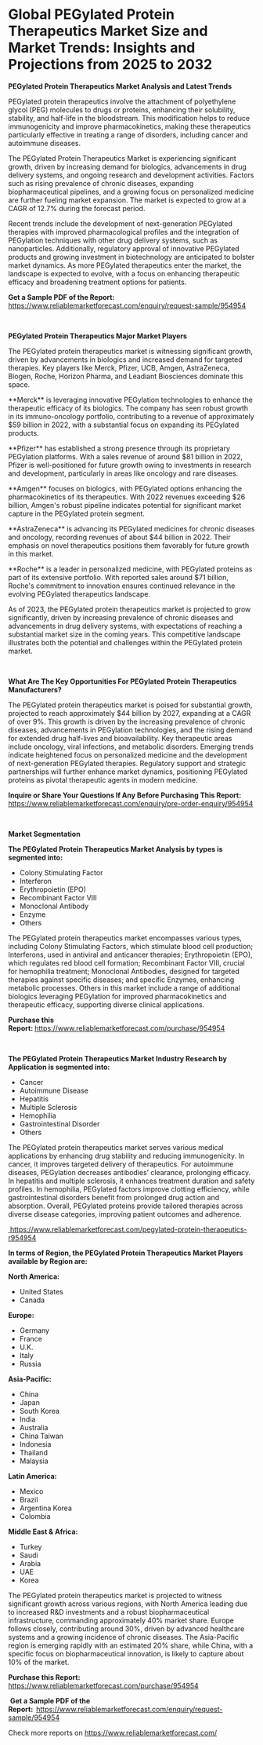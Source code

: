 <p><h1>Global PEGylated Protein Therapeutics Market Size and Market Trends: Insights and Projections from 2025 to 2032</h1></p><p><strong>PEGylated Protein Therapeutics Market Analysis and Latest Trends</strong></p>
<p><p>PEGylated protein therapeutics involve the attachment of polyethylene glycol (PEG) molecules to drugs or proteins, enhancing their solubility, stability, and half-life in the bloodstream. This modification helps to reduce immunogenicity and improve pharmacokinetics, making these therapeutics particularly effective in treating a range of disorders, including cancer and autoimmune diseases.</p><p>The PEGylated Protein Therapeutics Market is experiencing significant growth, driven by increasing demand for biologics, advancements in drug delivery systems, and ongoing research and development activities. Factors such as rising prevalence of chronic diseases, expanding biopharmaceutical pipelines, and a growing focus on personalized medicine are further fueling market expansion. The market is expected to grow at a CAGR of 12.7% during the forecast period.</p><p>Recent trends include the development of next-generation PEGylated therapies with improved pharmacological profiles and the integration of PEGylation techniques with other drug delivery systems, such as nanoparticles. Additionally, regulatory approval of innovative PEGylated products and growing investment in biotechnology are anticipated to bolster market dynamics. As more PEGylated therapeutics enter the market, the landscape is expected to evolve, with a focus on enhancing therapeutic efficacy and broadening treatment options for patients.</p></p>
<p><strong>Get a Sample PDF of the Report:&nbsp;</strong> <a href="https://www.reliablemarketforecast.com/enquiry/request-sample/954954?utm_campaign=3081&utm_medium=2&utm_source=Github&utm_content=ia&utm_term=07032025&utm_id=pegylated-protein-therapeutics">https://www.reliablemarketforecast.com/enquiry/request-sample/954954</a></p>
<p>&nbsp;</p>
<p><strong>PEGylated Protein Therapeutics Major Market Players</strong></p>
<p><p>The PEGylated protein therapeutics market is witnessing significant growth, driven by advancements in biologics and increased demand for targeted therapies. Key players like Merck, Pfizer, UCB, Amgen, AstraZeneca, Biogen, Roche, Horizon Pharma, and Leadiant Biosciences dominate this space.</p><p>**Merck** is leveraging innovative PEGylation technologies to enhance the therapeutic efficacy of its biologics. The company has seen robust growth in its immuno-oncology portfolio, contributing to a revenue of approximately $59 billion in 2022, with a substantial focus on expanding its PEGylated products.</p><p>**Pfizer** has established a strong presence through its proprietary PEGylation platforms. With a sales revenue of around $81 billion in 2022, Pfizer is well-positioned for future growth owing to investments in research and development, particularly in areas like oncology and rare diseases.</p><p>**Amgen** focuses on biologics, with PEGylated options enhancing the pharmacokinetics of its therapeutics. With 2022 revenues exceeding $26 billion, Amgen's robust pipeline indicates potential for significant market capture in the PEGylated protein segment.</p><p>**AstraZeneca** is advancing its PEGylated medicines for chronic diseases and oncology, recording revenues of about $44 billion in 2022. Their emphasis on novel therapeutics positions them favorably for future growth in this market.</p><p>**Roche** is a leader in personalized medicine, with PEGylated proteins as part of its extensive portfolio. With reported sales around $71 billion, Roche's commitment to innovation ensures continued relevance in the evolving PEGylated therapeutics landscape.</p><p>As of 2023, the PEGylated protein therapeutics market is projected to grow significantly, driven by increasing prevalence of chronic diseases and advancements in drug delivery systems, with expectations of reaching a substantial market size in the coming years. This competitive landscape illustrates both the potential and challenges within the PEGylated protein market.</p></p>
<p>&nbsp;</p>
<p><strong>What Are The Key Opportunities For PEGylated Protein Therapeutics Manufacturers?</strong></p>
<p><p>The PEGylated protein therapeutics market is poised for substantial growth, projected to reach approximately $44 billion by 2027, expanding at a CAGR of over 9%. This growth is driven by the increasing prevalence of chronic diseases, advancements in PEGylation technologies, and the rising demand for extended drug half-lives and bioavailability. Key therapeutic areas include oncology, viral infections, and metabolic disorders. Emerging trends indicate heightened focus on personalized medicine and the development of next-generation PEGylated therapies. Regulatory support and strategic partnerships will further enhance market dynamics, positioning PEGylated proteins as pivotal therapeutic agents in modern medicine.</p></p>
<p><strong>Inquire or Share Your Questions If Any Before Purchasing This Report:</strong> <a href="https://www.reliablemarketforecast.com/enquiry/pre-order-enquiry/954954?utm_campaign=3081&utm_medium=2&utm_source=Github&utm_content=ia&utm_term=07032025&utm_id=pegylated-protein-therapeutics">https://www.reliablemarketforecast.com/enquiry/pre-order-enquiry/954954</a></p>
<p>&nbsp;</p>
<p><strong>Market Segmentation</strong></p>
<p><strong>The PEGylated Protein Therapeutics Market Analysis by types is segmented into:</strong></p>
<p><ul><li>Colony Stimulating Factor</li><li>Interferon</li><li>Erythropoietin (EPO)</li><li>Recombinant Factor VIII</li><li>Monoclonal Antibody</li><li>Enzyme</li><li>Others</li></ul></p>
<p><p>The PEGylated protein therapeutics market encompasses various types, including Colony Stimulating Factors, which stimulate blood cell production; Interferons, used in antiviral and anticancer therapies; Erythropoietin (EPO), which regulates red blood cell formation; Recombinant Factor VIII, crucial for hemophilia treatment; Monoclonal Antibodies, designed for targeted therapies against specific diseases; and specific Enzymes, enhancing metabolic processes. Others in this market include a range of additional biologics leveraging PEGylation for improved pharmacokinetics and therapeutic efficacy, supporting diverse clinical applications.</p></p>
<p><strong>Purchase this Report:&nbsp;</strong><a href="https://www.reliablemarketforecast.com/purchase/954954?utm_campaign=3081&utm_medium=2&utm_source=Github&utm_content=ia&utm_term=07032025&utm_id=pegylated-protein-therapeutics">https://www.reliablemarketforecast.com/purchase/954954</a></p>
<p>&nbsp;</p>
<p><strong>The PEGylated Protein Therapeutics Market Industry Research by Application is segmented into:</strong></p>
<p><ul><li>Cancer</li><li>Autoimmune Disease</li><li>Hepatitis</li><li>Multiple Sclerosis</li><li>Hemophilia</li><li>Gastrointestinal Disorder</li><li>Others</li></ul></p>
<p><p>The PEGylated protein therapeutics market serves various medical applications by enhancing drug stability and reducing immunogenicity. In cancer, it improves targeted delivery of therapeutics. For autoimmune diseases, PEGylation decreases antibodies’ clearance, prolonging efficacy. In hepatitis and multiple sclerosis, it enhances treatment duration and safety profiles. In hemophilia, PEGylated factors improve clotting efficiency, while gastrointestinal disorders benefit from prolonged drug action and absorption. Overall, PEGylated proteins provide tailored therapies across diverse disease categories, improving patient outcomes and adherence.</p></p>
<p><a href="https://www.reliablemarketforecast.com/pegylated-protein-therapeutics-r954954?utm_campaign=3081&utm_medium=2&utm_source=Github&utm_content=ia&utm_term=07032025&utm_id=pegylated-protein-therapeutics">&nbsp;https://www.reliablemarketforecast.com/pegylated-protein-therapeutics-r954954</a></p>
<p><strong>In terms of Region, the PEGylated Protein Therapeutics Market Players available by Region are:</strong></p>
<p>
    <p> <strong> North America: </strong>
        <ul>
            <li>United States</li>
            <li>Canada</li>
        </ul>
        </p> 
    <p> <strong> Europe: </strong>
        <ul>
            <li>Germany</li>
            <li>France</li>
            <li>U.K.</li>
            <li>Italy</li>
            <li>Russia</li>
        </ul>
        </p> 
    <p> <strong> Asia-Pacific: </strong>
        <ul>
            <li>China</li>
            <li>Japan</li>
            <li>South Korea</li>
            <li>India</li>
            <li>Australia</li>
            <li>China Taiwan</li>
            <li>Indonesia</li>
            <li>Thailand</li>
            <li>Malaysia</li>
        </ul>
        </p> 
    <p> <strong> Latin America: </strong>
        <ul>
            <li>Mexico</li>
            <li>Brazil</li>
            <li>Argentina Korea</li>
            <li>Colombia</li>
        </ul>
        </p> 
    <p> <strong> Middle East & Africa: </strong>
        <ul>
            <li>Turkey</li>
            <li>Saudi</li>
            <li>Arabia</li>
            <li>UAE</li>
            <li>Korea</li>
        </ul>
    </p>
    </p>
<p><p>The PEGylated protein therapeutics market is projected to witness significant growth across various regions, with North America leading due to increased R&D investments and a robust biopharmaceutical infrastructure, commanding approximately 40% market share. Europe follows closely, contributing around 30%, driven by advanced healthcare systems and a growing incidence of chronic diseases. The Asia-Pacific region is emerging rapidly with an estimated 20% share, while China, with a specific focus on biopharmaceutical innovation, is likely to capture about 10% of the market.</p></p>
<p><strong>Purchase this Report: </strong><a href="https://www.reliablemarketforecast.com/purchase/954954?utm_campaign=3081&utm_medium=2&utm_source=Github&utm_content=ia&utm_term=07032025&utm_id=pegylated-protein-therapeutics">https://www.reliablemarketforecast.com/purchase/954954</a></p>
<p>&nbsp;<strong>Get a Sample PDF of the Report:&nbsp;&nbsp;</strong><a href="https://www.reliablemarketforecast.com/enquiry/request-sample/954954?utm_campaign=3081&utm_medium=2&utm_source=Github&utm_content=ia&utm_term=07032025&utm_id=pegylated-protein-therapeutics">https://www.reliablemarketforecast.com/enquiry/request-sample/954954</a></p>
<p><strong></strong></p>
<p>Check more reports on <a href="https://www.reliablemarketforecast.com/?utm_campaign=3081&utm_medium=2&utm_source=Github&utm_content=ia&utm_term=07032025&utm_id=pegylated-protein-therapeutics">https://www.reliablemarketforecast.com/</a></p>